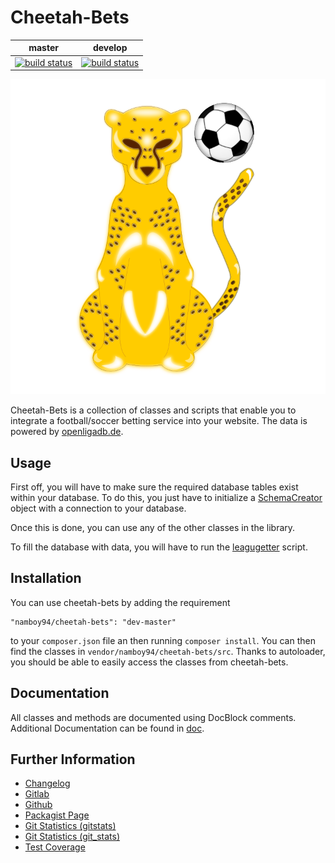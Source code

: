 # Cheetah-Bets

|master|develop|
|:----:|:-----:|
|[![build status](https://gitlab.namibsun.net/namboy94/cheetah-bets/badges/master/build.svg)](https://gitlab.namibsun.net/namboy94/cheetah-bets/commits/master)|[![build status](https://gitlab.namibsun.net/namboy94/cheetah-bets/badges/develop/build.svg)](https://gitlab.namibsun.net/namboy94/cheetah-bets/commits/develop)|

![Logo](resources/logo/logo.png)

Cheetah-Bets is a collection of classes and scripts that enable you to
integrate a football/soccer betting service into your website. The data
is powered by [openligadb.de](https://www.openligadb.de).

## Usage

First off, you will have to make sure the required database tables exist
within your database. To do this, you just have to initialize a
[SchemaCreator](src/SchemaCreator.php) object with a connection to
your database.

Once this is done, you can use any of the other classes in the library.

To fill the database with data, you will have to run the
[leagugetter](scripts/leaguegetter.py) script.

## Installation

You can use cheetah-bets by adding the requirement

    "namboy94/cheetah-bets": "dev-master"
    
to your `composer.json` file an then running `composer install`. You can then
find the classes in `vendor/namboy94/cheetah-bets/src`. Thanks to autoloader,
you should be able to easily access the classes from cheetah-bets.

## Documentation

All classes and methods are documented using DocBlock comments. Additional
Documentation can be found in [doc](doc/).

## Further Information

* [Changelog](https://gitlab.namibsun.net/namboy94/cheetah-bets/raw/master/CHANGELOG)
* [Gitlab](https://gitlab.namibsun.net/namboy94/cheetah-bets)
* [Github](https://github.com/namboy94/cheetah-bets)
* [Packagist Page](https://packagist.org/packages/namboy94/cheetah-bets)
* [Git Statistics (gitstats)](https://gitstats.namibsun.net/gitstats/cheetah-bets/index.html)
* [Git Statistics (git_stats)](https://gitstats.namibsun.net/git_stats/cheetah-bets/index.html)
* [Test Coverage](https://coverage.namibsun.net/cheetah-bets/index.html)
